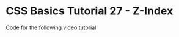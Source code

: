 CSS Basics Tutorial 27 - Z-Index
================================

Code for the following video tutorial 
